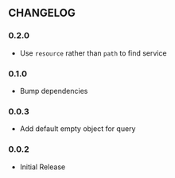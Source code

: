 ## CHANGELOG

### 0.2.0
- Use `resource` rather than `path` to find service

### 0.1.0
- Bump dependencies

### 0.0.3
- Add default empty object for query

### 0.0.2
- Initial Release
